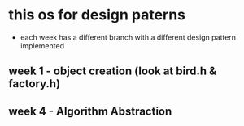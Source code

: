 # this os for  design paterns

- each week has a different branch with a different design pattern implemented

## week 1 - object creation (look at bird.h & factory.h)
## week 4 - Algorithm Abstraction
